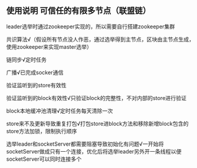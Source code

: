 ## 使用说明 可信任的有限多节点（联盟链）
leader选举时通过zookeeper实现的，所以需要自行搭建zookeeper集群
 
共识算法√（假设所有节点没人作恶，通过选举得到主节点，区块由主节点生成，使用zookeeper来实现master选举）
 
链同步√定时任务  

广播√已完成socker通信

验证监听到的store有效性
 
验证监听到的block有效性√只验证block的完整性，不对内部的store进行验证
 
block本地缓冲池清理√定时任务每天清除一次
 
store来不及更新导致重复打包√打包store进block方法和移除新增block包含的store方法加锁，限制执行顺序
 
选举leader和socketServer都需要阻塞导致初始化有问题√一开始将socketServer做成只有一个连接，优化后将选举leader另外开一条线程以便socketServer可以同时连接多个